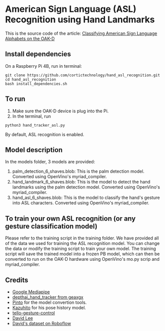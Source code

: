 # American Sign Language (ASL) Recognition using Hand Landmarks

This is the source code of the article: [Classifying American Sign Language Alphabets on the OAK-D](https://www.cortic.ca/post/classifying-american-sign-language-alphabets-on-the-oak-d)


## Install dependencies

On a Raspberry Pi 4B, run in terminal:

```
git clone https://github.com/cortictechnology/hand_asl_recognition.git
cd hand_asl_recognition
bash install_dependencies.sh
```

## To run

1. Make sure the OAK-D device is plug into the Pi.
2. In the terminal, run

```
python3 hand_tracker_asl.py
```

By default, ASL recognition is enabled.


## Model description

In the models folder, 3 models are provided:

1. palm_detection_6_shaves.blob: This is the palm detection model. Converted using OpenVino's myriad_compiler.
2. hand_landmark_6_shaves.blob: This is the model to detect the hand landmarks using the palm detection model. Converted using OpenVino's myriad_compiler.
3. hand_asl_6_shaves.blob: This is the model to classify the hand's gesture into ASL characters. Converted using OpenVino's myriad_compiler.

## To train your own ASL recognition (or any gesture classification model)

Please refer to the training script in the training folder. We have provided all of the data we used for training the ASL recognition model.
You can change the data or modify the training script to train your own model. The training script will save the trained model into a frozen PB model, 
which can then be converted to run on the OAK-D hardware using OpenVino's mo.py scrip and myriad_compiler.


## Credits
* [Google Mediapipe](https://github.com/google/mediapipe)
* [depthai_hand_tracker from geaxgx](https://github.com/geaxgx/depthai_hand_tracker)
* [Pinto](https://github.com/PINTO0309) for the model convertion tools.
* [Kazuhito](https://github.com/Kazuhito00/hand-gesture-recognition-using-mediapipe) for his pose history model.
* [tello-gesture-control](https://github.com/kinivi/tello-gesture-control)
* [David Lee](https://github.com/insigh1/Interactive_ABCs_with_American_Sign_Language_using_Yolov5)
* [David's dataset on Roboflow](https://public.roboflow.com/object-detection/american-sign-language-letters)
